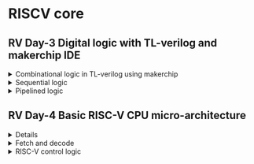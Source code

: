 # RISCV core

## RV Day-3 Digital logic with TL-verilog and makerchip IDE
<details>
  <summary>Combinational logic in TL-verilog using makerchip</summary>

  ### 1. Full adder
     
  ![image](https://github.com/SR-Rishab/RISCV_core/assets/107171044/edd6e110-d13f-43a7-b8b5-a1f76f49825c)

  ### 2. Vectors 

  ![image](https://github.com/SR-Rishab/RISCV_core/assets/107171044/50771ba7-22b6-4b2b-9019-2e993ad8d119)

  ### 3. 4:1 MUX
  
  ![image](https://github.com/SR-Rishab/RISCV_core/assets/107171044/91e129cc-5096-416c-a9cd-4ef04f4f3b9e)

  ### 4. Simple Calculator 

  ![image](https://github.com/SR-Rishab/RISCV_core/assets/107171044/36f8da0e-07eb-422d-8092-429275b45c97)

</details>

<details>
  <summary>Sequential logic</summary>

  ### 1. Fibonacci series

  ![image](https://github.com/SR-Rishab/RISCV_core/assets/107171044/d60959c5-383e-4f46-9041-aeb03585378b)

 ### 2. Up-counter

 ![image](https://github.com/SR-Rishab/RISCV_core/assets/107171044/d4859a53-0528-440c-8cfa-fd5ed4fcf858)

 ### 3. Sequential calculator

 ![image](https://github.com/SR-Rishab/RISCV_core/assets/107171044/006f4899-da30-43a5-b39a-59db34103213)
</details>

<details>
  <summary>Pipelined logic</summary>

  ### 1. Pipeline through pythogorean example

  ![image](https://github.com/SR-Rishab/RISCV_core/assets/107171044/70d2003a-7d53-422f-8b5b-f0176363cafd)

  ![image](https://github.com/SR-Rishab/RISCV_core/assets/107171044/d40fbf3c-2141-4e47-a4b4-2ffe0916f4bc)

  ### 2. Pipeline implementation

  ![image](https://github.com/SR-Rishab/RISCV_core/assets/107171044/96dec07f-f46a-4384-8068-5df00be8ff0f)

  ### 3. 2-cycle calculator

  ![image](https://github.com/SR-Rishab/RISCV_core/assets/107171044/a265441f-d867-416f-93d8-a26b6895afe6)

</details>

## RV Day-4 Basic RISC-V CPU micro-architecture
<details>
  <summmary>Introduction to simple RISC-V micro-architecture</summmary>
The below diagram is a micro-architechture for a RISC-V implementation.
![image](https://github.com/SR-Rishab/RISCV_core/assets/107171044/81034c7d-2ec6-4c5d-9ef6-1836bcf6cc18)

  It consists of 
  - **Program counter**- Points to the instruction which to be executed.
  - **Instruction memory**- Stores the program instructions, it outputs the intruction to be executed.
  - **Decoder**- Decodes the instructions which can be present in different formats eg: I-format,R-format,U-format.
  - **Register file read**-Obtains the value present in the registers specified by the instruction.
  - **ALU**-For performing arithematic operations.
  - **Registers file write**-To perform write operations on registers.
  - **Memory**
</details>
 <details>
      <summary>Fetch and decode</summary>
    </details>
   <details>
      <summary>RISC-V control logic</summary>
    </details>
